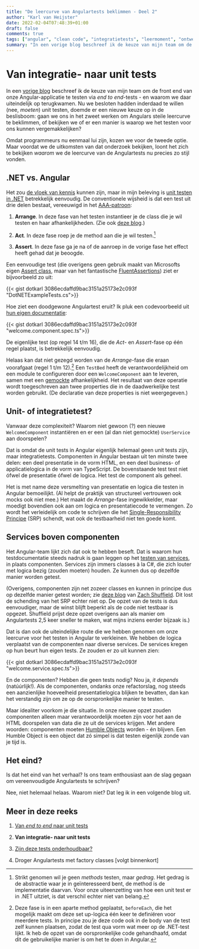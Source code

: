 ```yaml
---
title: "De leercurve van Angulartests beklimmen - Deel 2"
author: "Karl van Heijster"
date: 2022-02-04T07:48:39+01:00
draft: false
comments: true
tags: ["angular", "clean code", "integratietests", "leermoment", "ontwerppatronen", "single-responsibility principe", "software ontwikkelen", "technische schuld", "testen", "unit tests", "web development"]
summary: "In een vorige blog beschreef ik de keuze van mijn team om de front end van onze Angular-applicatie te testen via *end to end*-tests - en waarom we daar uiteindelijk op terugkwamen. Nu we besloten hadden inderdaad te willen (nee, *moeten*) unit testen, doemde er een nieuwe keuze op in de beslisboom: gaan we ons in het zweet werken om Angulars steile leercurve te beklimmen, of bekijken we of er een manier is waarop we het testen voor ons kunnen vergemakkelijken?"
---
```


# Van integratie- naar unit tests


In een [vorige blog](/blog/22/01/de-leercurve-van-angulartests-beklimmen-deel-1/) beschreef ik de keuze van mijn team om de front end van onze Angular-applicatie te testen via *end to end*-tests - en waarom we daar uiteindelijk op terugkwamen. Nu we besloten hadden inderdaad te willen (nee, *moeten*) unit testen, doemde er een nieuwe keuze op in de beslisboom: gaan we ons in het zweet werken om Angulars steile leercurve te beklimmen, of bekijken we of er een manier is waarop we het testen voor ons kunnen vergemakkelijken?


Omdat programmeurs nu eenmaal lui zijn, kozen we voor de tweede optie. Maar voordat we de uitkomsten van dat onderzoek bekijken, loont het zich te bekijken *waarom* we de leercurve van de Angulartests nu precies zo stijl vonden.


## .NET vs. Angular


Het zou [de vloek van kennis](https://en.wikipedia.org/wiki/Curse_of_knowledge) kunnen zijn, maar in mijn beleving is [unit testen in .NET](https://docs.microsoft.com/en-us/visualstudio/test/walkthrough-creating-and-running-unit-tests-for-managed-code?view=vs-2022) betrekkelijk eenvoudig. De conventionele wijsheid is dat een test uit drie delen bestaat, vereeuwigd in het [AAA-patroon](https://medium.com/@pjbgf/title-testing-code-ocd-and-the-aaa-pattern-df453975ab80):


1. **Arrange**. In deze fase van het testen instantieer je de class die je wil testen en haar afhankelijkheden. (Zie ook [deze blog](/blog/21/09/droger-tests-met-factory-methods/).)

2. **Act**. In deze fase roep je de method aan die je wil testen.[^1]

3. **Assert**. In deze fase ga je na of de aanroep in de vorige fase het effect heeft gehad dat je beoogde.


Een eenvoudige test (die overigens geen gebruik maakt van Microsofts eigen [Assert class](https://docs.microsoft.com/en-us/dotnet/api/microsoft.visualstudio.testtools.unittesting.assert?view=visualstudiosdk-2022), maar van het fantastische [FluentAssertions](https://fluentassertions.com/)) ziet er bijvoorbeeld zo uit:


{{< gist dotkarl 3086ecdaffd9bac3151a25173e2c093f "DotNETExampleTests.cs">}}


Hoe ziet een doodgewone Angulartest eruit? Ik pluk een codevoorbeeld uit [hun eigen documentatie](https://angular.io/guide/testing-components-basics):


{{< gist dotkarl 3086ecdaffd9bac3151a25173e2c093f "welcome.component.spec.ts">}}


De eigenlijke test (op regel 14 t/m 16), die de *Act*- en *Assert*-fase op één regel plaatst, is betrekkelijk eenvoudig. 


Helaas kan dat niet gezegd worden van de *Arrange*-fase die eraan voorafgaat (regel 1 t/m 12).[^2] Een `TestBed` heeft de verantwoordelijkheid om een module te configureren door een `WelcomeComponent` aan te leveren, samen met een [gemockte](https://en.wikipedia.org/wiki/Mock_object) afhankelijkheid. Het resultaat van deze operatie wordt toegeschreven aan twee properties die in de daadwerkelijke test worden gebruikt. (De declaratie van deze properties is niet weergegeven.)


## Unit- of integratietest?


Vanwaar deze complexiteit? Waarom niet gewoon (?) een nieuwe `WelcomeComponent` instantiëren en er een (al dan niet gemockte) `UserService` aan doorspelen?


Dat is omdat de unit tests in Angular eigenlijk helemaal geen unit tests zijn, maar integratietests. Componenten in Angular bestaan uit ten minste twee delen: een deel presentatie in de vorm HTML, en een deel business- of applicatielogica in de vorm van TypeScript. De bovenstaande test test niet ófwel de presentatie ófwel de logica. Het test de component als geheel.


Het is met name deze versmelting van presentatie en logica die testen in Angular bemoeilijkt. (Al helpt de praktijk van structureel vertrouwen ook mocks ook niet mee.) Het maakt de *Arrange*-fase ingewikkelder, maar moedigt bovendien ook aan om logica en presentatiecode te vermengen. Zo wordt het verleidelijk om code te schrijven die het [Single-Responsibility Principe](https://en.wikipedia.org/wiki/Single-responsibility_principle) (SRP) schendt, wat ook de testbaarheid niet ten goede komt.


## Services boven componenten


Het Angular-team lijkt zich dat ook te hebben beseft. Dat is waarom hun testdocumentatie steeds nadruk is gaan leggen op het [testen van services](https://angular.io/guide/testing-services), in plaats componenten. Services zijn immers classes à la C#, die zich louter met logica bezig (zouden moeten) houden. Ze kunnen dus op dezelfde manier worden getest.


(Overigens, componenten zijn net zozeer classes en kunnen in principe dus op dezelfde manier getest worden; zie [deze blog](https://www.forbes.com/sites/forbesdigitalgroup/2020/04/21/how-to-make-your-angular-unit-tests-25x-faster/) van [Zach Shuffield](https://www.linkedin.com/in/zach-shuffield-0a00a5aa/). Dit lost de schending van het SRP echter niet op. De opzet van de tests is dus eenvoudiger, maar de winst blijft beperkt als de code niet testbaar is opgezet. Shuffield prijst deze opzet overigens aan als manier om Angulartests 2,5 keer sneller te maken, wat mijns inziens eerder bijzaak is.) 


Dat is dan ook de uiteindelijke route die we hebben genomen om onze leercurve voor het testen in Angular te verkleinen. We hebben de logica verplaatst van de componenten naar diverse services. De services kregen op hun beurt hun eigen tests. Ze zouden er zo uit kunnen zien:


{{< gist dotkarl 3086ecdaffd9bac3151a25173e2c093f "welcome.service.spec.ts">}}


En de componenten? Hebben die geen tests nodig? Nou ja, *it depends* (natúúrlijk!). Als de componenten, ondanks onze refactorslag, nog steeds een aanzienlijke hoeveelheid presentatielogica blijken te bevatten, dan kan het verstandig zijn om ze op de oorspronkelijke manier te testen. 


Maar idealiter voorkom je die situatie. In onze nieuwe opzet zouden componenten alleen maar verantwoordelijk moeten zijn voor het aan de HTML doorspelen van data die ze uit de services krijgen. Met andere woorden: componenten moeten [Humble Objects](https://martinfowler.com/bliki/HumbleObject.html) worden - én blijven. Een Humble Object is een object dat zó simpel is dat testen eigenlijk zonde van je tijd is. 


## Het eind?


Is dat het eind van het verhaal? Is ons team enthousiast aan de slag gegaan om vereenvoudigde Angulartests te schrijven?


Nee, niet helemaal helaas. Waarom niet? Dat leg ik in een volgende blog uit.


## Meer in deze reeks

1. [Van *end to end* naar unit tests](/blog/22/01/de-leercurve-van-angulartests-beklimmen-deel-1/)

2. **Van integratie- naar unit tests**

3. [Zijn deze tests onderhoudbaar?](/blog/22/02/de-leercurve-van-angulartests-beklimmen-deel-3/)

4. Droger Angulartests met factory classes [volgt binnenkort]


[^1]: Strikt genomen wil je geen *methods* testen, maar *gedrag*. Het gedrag is de abstractie waar je in geïnteresseerd bent, de method is de implementatie daarvan. Voor onze uiteenzetting van hoe een unit test er in .NET uitziet, is dat verschil echter niet van belang.


[^2]: Deze fase is in een aparte method geplaatst, `beforeEach`, die het mogelijk maakt om deze set up-logica één keer te definiëren voor meerdere tests. In principe zou je deze code ook in de body van de test zelf kunnen plaatsen, zodat de test qua vorm wat meer op de .NET-test lijkt. Ik heb de opzet van de oorspronkelijke code gehandhaafd, omdat dit de gebruikelijke manier is om het te doen in Angular.
